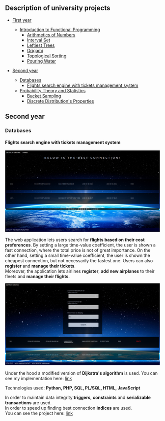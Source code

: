 ## Description of university projects

- [First year](#firstyear)
  - [Introduction to Functional Programming](#ifp)
    - [Arithmetics of Numbers](#aon)
    - [Interval Set](#is)
    - [Leftiest Trees](#lt)
    - [Origami](#or)
    - [Topological Sorting](#ts)
    - [Pouring Water](#pw)
 
- [Second year](#secondyear)
  - [Databases](#Databases)
    - [Flights search engine with tickets management system](#Flights-search-engine-with-tickets-management-system)
  - [Probability Theory and Statistics](#rpis)
    - [Bucket Sampling](#bs)
    - [Discrete Distribution's Properties](#dd)
    
## Second year
### Databases
#### Flights search engine with tickets management system
  <img src='https://github.com/olafplacha/MIMUW/blob/main/Second_Year/Databases/Project/doc/result.png'/>

The web application lets users search for <b>flights based on their cost preferences</b>. By setting a large time-value coefficient, the user is shown a fast connection, where the total price is not of great importance. On the other hand, setting a small time-value coefficient, the user is shown the cheapest connection, but not necessarily the fastest one. Users can also <b>register</b> and <b>manage their tickets</b>.<br/>
Moreover, the application lets airlines <b>register</b>, <b>add new airplanes</b> to their fleets and <b>manage their flights</b>.

<img src='https://github.com/olafplacha/MIMUW/blob/main/Second_Year/Databases/Project/doc/airlinePanel.png'/>

Under the hood a modified version of <b>Dijkstra's algorithm</b> is used. You can see my implementation here: [link](https://github.com/olafplacha/MIMUW/blob/main/Second_Year/Databases/Project/algorithm/dijkstra.py)

Technologies used: <b>Python, PHP, SQL, PL/SQL, HTML, JavaScript</b>

In order to maintain data integrity <b>triggers</b>, <b>constraints</b> and <b>serializable transactions</b> are used.<br/>
In order to speed up finding best connection <b>indices</b> are used.<br/>
You can see the project here: [link](https://students.mimuw.edu.pl/~op429584/project/)
